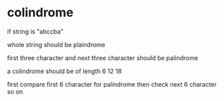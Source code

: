 # colindrome 
if string is "abccba"

 whole string should be plaindrome

first three character and next three character should be palindrome

a colindrome  should be  of length 6 12 18 

first compare first 6 character for palindrome then check next 6 character so on

